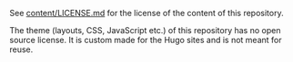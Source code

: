 See [content/LICENSE.md](content/LICENSE.md) for the license of the content of this repository.

The theme (layouts, CSS, JavaScript etc.) of this repository has no open source license. It is custom made for the Hugo sites and is not meant for reuse.
